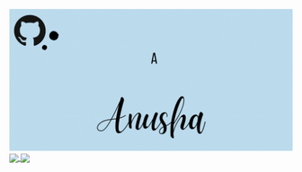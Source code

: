 ![Header](header.gif "Header")
<a href="https://github.com/anuraghazra/github-readme-stats">
  <img align="center" src="https://github-readme-stats.vercel.app/api?username=AnushaNathRoy&show_icons=true&theme=dracula&hide=stars">
</a>
<a href="https://github.com/anuraghazra/convoychat">
  <img align="center" src="https://github-readme-stats.vercel.app/api/top-langs/?username=AnushaNathRoy&layout=compact&langs_count=7&theme=dracula">
</a>
